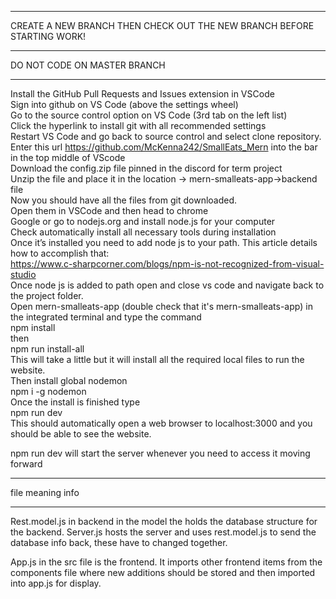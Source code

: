**************************

CREATE A NEW BRANCH THEN CHECK OUT THE NEW BRANCH BEFORE STARTING WORK!

*************************

DO NOT CODE ON MASTER BRANCH

*************************

Install the GitHub Pull Requests and Issues extension in VSCode<br />
Sign into github on VS Code (above the settings wheel)<br />
Go to the source control option on VS Code (3rd tab on the left list)<br />
Click the hyperlink to install git with all recommended settings<br />
Restart VS Code and go back to source control and select clone repository.<br />
Enter this url https://github.com/McKenna242/SmallEats_Mern into the bar in the top middle of VScode<br />
Download the config.zip file pinned in the discord for term project<br />
Unzip the file and place it in the location -> mern-smalleats-app->backend file <br />
Now you should have all the files from git downloaded.<br />
Open them in VSCode and then head to chrome<br />
Google or go to nodejs.org and install node.js for your computer<br />
Check automatically install all necessary tools during installation <br />
Once it’s installed you need to add node js to your path. This article details how to accomplish that:<br />
https://www.c-sharpcorner.com/blogs/npm-is-not-recognized-from-visual-studio<br />
Once node js is added to path open and close vs code and navigate back to the project folder.<br />
Open mern-smalleats-app (double check that it's mern-smalleats-app) in the integrated terminal and type the command <br />
npm install<br />
then<br />
npm run install-all<br />
This will take a little but it will install all the required local files to run the website. <br />
Then install global nodemon<br />
npm i -g nodemon<br />
Once the install is finished type<br />
npm run dev<br />
This should automatically open a web browser to localhost:3000 and you should be able to see the website. <br />


npm run dev will start the server whenever you need to access it moving forward<br />

*********************

file meaning info

*********************

Rest.model.js in backend in the model the holds the database structure for the backend.
Server.js hosts the server and uses rest.model.js to send the database info back, these have to changed together. 

App.js in the src file is the frontend. It imports other frontend items from the components file where new additions should be stored and then imported into app.js for display. 



